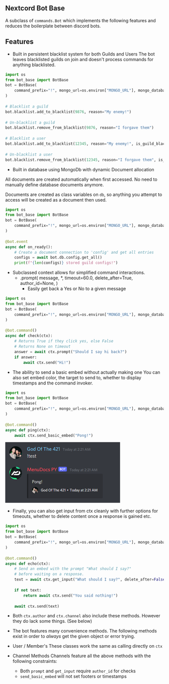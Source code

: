 ## Nextcord Bot Base


A subclass of `commands.Bot` which implements the following features
and reduces the boilerplate between discord bots.

Features
---

- Built in persistent blacklist system for both Guilds and Users
The bot leaves blacklisted guilds on join and doesn't process
commands for anything blacklisted.
```python
import os
from bot_base import BotBase
bot = BotBase(
    command_prefix="!", mongo_url=os.environ["MONGO_URL"], mongo_database_name="my_bot"
)

# Blacklist a guild
bot.blacklist.add_to_blacklist(9876, reason="My enemy!")

# Un-blacklist a guild
bot.blacklist.remove_from_blacklist(9876, reason="I forgave them")

# Blacklist a user
bot.blacklist.add_to_blacklist(12345, reason="My enemy!", is_guild_blacklist=False)

# Un-blacklist a user
bot.blacklist.remove_from_blacklist(12345, reason="I forgave them", is_guild_blacklist=False)
```

- Built in database using MongoDb with dynamic Document allocation

All documents are created automatically when first accessed. 
No need to manually define database documents anymore.

Documents are created as class variables on `db`, so anything
you attempt to access will be created as a document then used.
```python
import os
from bot_base import BotBase
bot = BotBase(
    command_prefix="!", mongo_url=os.environ["MONGO_URL"], mongo_database_name="my_bot"
)

@bot.event
async def on_ready():
    # Create a document connection to 'config' and get all entries
    configs = await bot.db.config.get_all()
    print(f"{len(configs)} stored guild configs!")
```

- Subclassed context allows for simplified command interactions. 
  - .prompt(
          message,
          *,
          timeout=60.0,
          delete_after=True,
          author_id=None,
     )
    - Easily get back a Yes or No to a given message
```python
import os
from bot_base import BotBase
bot = BotBase(
    command_prefix="!", mongo_url=os.environ["MONGO_URL"], mongo_database_name="my_bot"
)

@bot.command()
async def check(ctx):
    # Returns True if they click yes, else False
    # Returns None on timeout
    answer = await ctx.prompt("Should I say hi back?")
    if answer:
        await ctx.send("Hi!")
```
  - The ability to send a basic embed without actually making one
    You can also set embed color, the target to send to, whether
    to display timestamps and the command invoker.
```python
import os
from bot_base import BotBase
bot = BotBase(
    command_prefix="!", mongo_url=os.environ["MONGO_URL"], mongo_database_name="my_bot"
)

@bot.command()
async def ping(ctx):
    await ctx.send_basic_embed("Pong!")
```
![Example image](./images/image_one.png)

  - Finally, you can also get input from ctx cleanly
    with further options for timeouts, whether to
    delete content once a response is gained etc.
```python
import os
from bot_base import BotBase
bot = BotBase(
    command_prefix="!", mongo_url=os.environ["MONGO_URL"], mongo_database_name="my_bot"
)

@bot.command()
async def echo(ctx):
    # Send an embed with the prompt "What should I say?"
    # before waiting on a response.
    text = await ctx.get_input("What should I say?", delete_after=False)

    if not text:
        return await ctx.send("You said nothing!")

    await ctx.send(text)
```
  - Both `ctx.author` and `ctx.channel` also include these methods. 
    However they do lack some things. (See below)


- The bot features many convenience methods. 
  The following methods exist in order to *always* get
  the given object or error trying.


- User / Member's 
These classes work the same as calling directly on `ctx`

- Channel Methods
Channels feature all the above methods with the following constraints:
    - Both `prompt` and `get_input` require `author_id` for checks
    - `send_basic_embed` will not set footers or timestamps